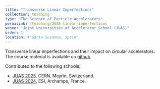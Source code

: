 ```yaml
---
title: "Transverse Linear Imperfections"
collection: teaching
type: "The Science of Particle Accelerators"
permalink: /teaching/JUAS-linear-imperfections
venue: "Joint Universities of Accelerator School (JUAS)"
order: 1
location: #"Santa Susanna, Spain"
---
```


Transverse linear imperfections and their impact on circular accelerators. The course material is available on [github](https://github.com/cerncas/linearImperfections). 

Contributed to the following schools:
- [JUAS 2025](https://indico.cern.ch/event/1469325/sessions/571656/), CERN, Meyrin, Switzerland. 
- [JUAS 2024](https://indico.cern.ch/event/1328128/), ESI, Archamps, France. 